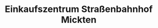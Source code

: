 ---
title: "Einkaufszentrum Straßenbahnhof Mickten"
url: /dresden/einkaufszentrum-strassenbahnhof-mickten/
shop: Einkaufszentrum
---